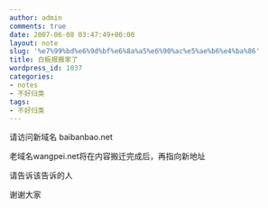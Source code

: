 ```yaml
---
author: admin
comments: true
date: 2007-06-08 03:47:49+00:00
layout: note
slug: '%e7%99%bd%e6%9d%bf%e6%8a%a5%e6%90%ac%e5%ae%b6%e4%ba%86'
title: 白板报搬家了
wordpress_id: 1037
categories:
- notes
- 不好归类
tags:
- 不好归类
---
```


请访问新域名 baibanbao.net

老域名wangpei.net将在内容搬迁完成后，再指向新地址

请告诉该告诉的人

谢谢大家
